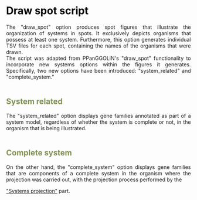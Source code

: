 # Draw spot script
<style>h1 {color: black}</style>
<style>h2 {color: #829356}</style>
<style>h3 {color: #1287A8}</style>

<div style="text-align: justify">  
The "draw_spot" option produces spot figures that illustrate the organization of systems in spots. It exclusively depicts 
organisms that possess at least one system. Furthermore, this option generates individual TSV files for each spot,
containing the names of the organisms that were drawn. <br>
The script was adapted from PPanGGOLiN's "draw_spot" functionality to incorporate new systems options within the 
figures it generates. Specifically, two new options have been introduced: "system_related" and "complete_system."
</div>
<br> 

## System related
<div style="text-align: justify">  
The "system_related" option displays gene families annotated as part of a system model, regardless of whether the system
is complete or not, in the organism that is being illustrated. 
</div>
<br>

## Complete system 
<div style="text-align: justify">  
On the other hand, the "complete_system" option displays gene families that are components of a complete system in the 
organism where the projection was carried out, with the projection process performed by the 
</div>

["Systems projection"](./system_asso_script.md#w_systems_proj) part.

<br>
